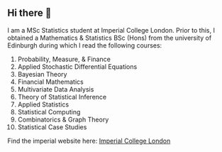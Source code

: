 ## Hi there 👋

I am a MSc Statistics student at Imperial College London. Prior to this, I obtained a Mathematics & Statistics BSc (Hons) from the university of Edinburgh during which I read the following courses:

1. Probability, Measure, & Finance
2. Applied Stochastic Differential Equations
4. Bayesian Theory
5. Financial Mathematics
6. Multivariate Data Analysis
7. Theory of Statistical Inference
8. Applied Statistics
9. Statistical Computing
10. Combinatorics & Graph Theory
11. Statistical Case Studies

Find the imperial website here: [Imperial College London](https://www.imperial.ac.uk/)

<!--
**Aidan-Densem/Aidan-Densem** is a ✨ _special_ ✨ repository because its `README.md` (this file) appears on your GitHub profile.

Here are some ideas to get you started:

- 🔭 I’m currently working on ...
- 🌱 I’m currently learning ...
- 👯 I’m looking to collaborate on ...
- 🤔 I’m looking for help with ...
- 💬 Ask me about ...
- 📫 How to reach me: ...
- 😄 Pronouns: ...
- ⚡ Fun fact: ...
-->
